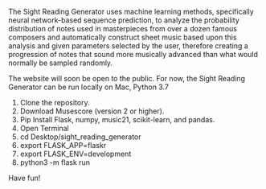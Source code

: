 The Sight Reading Generator uses machine learning methods, specifically neural network-based sequence prediction, to analyze the probability distribution of notes used in masterpieces from over a dozen famous composers and automatically construct sheet music based upon this analysis and given parameters selected by the user, therefore creating a progression of notes that sound more musically advanced than what would normally be sampled randomly. 

The website will soon be open to the public. For now, the Sight Reading Generator can be run locally on Mac, Python 3.7
1. Clone the repository.
2. Download Musescore (version 2 or higher). 
3. Pip Install Flask, numpy, music21, scikit-learn, and pandas. 
4. Open Terminal
5. cd Desktop/sight_reading_generator
6. export FLASK_APP=flaskr
7. export FLASK_ENV=development
8. python3 -m flask run

Have fun!

